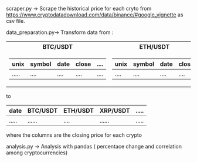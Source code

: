 scraper.py -> Scrape the historical price for each cryto from https://www.cryptodatadownload.com/data/binance/#google_vignette as csv file.


data_preparation.py-> Transform data from :

    
 <table>
<tr><th> BTC/USDT </th><th> ETH/USDT</th></tr>
<tr><td>

unix  | symbol | date | close | ....|       
----  | ------ |----- |-----  | ----|   
..... | ....   | .... |....   | ....|
     
    
</td><td>

unix | symbol | date| close| 
---- | ----   |---- |----  |
.... | ....   |.... |....  |

</td></tr> </table> 

to



date  | BTC/USDT | ETH/USDT  | XRP/USDT  |  ..... |       
----- | -------  |------     |------     |  ----- | 
..... | ......   | ....      |......     |   .....|

where the columns are the closing price for each crypto


analysis.py -> Analysis with pandas ( percentace change and correlation among cryptocurrencies)

